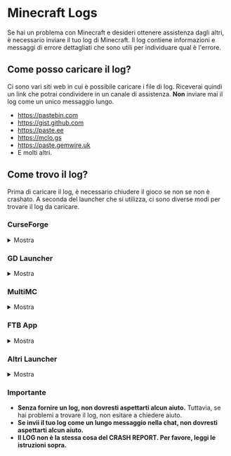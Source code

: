 # Minecraft Logs

Se hai un problema con Minecraft e desideri ottenere assistenza dagli altri, è necessario inviare il tuo log di Minecraft. Il log contiene informazioni e messaggi di errore dettagliati che sono utili per individuare qual è l'errore.

## Come posso caricare il log?

Ci sono vari siti web in cui è possibile caricare i file di log. Riceverai quindi un link che potrai condividere in un canale di assistenza. **Non** inviare mai il log come un unico messaggio lungo.

* <https://pastebin.com>
* <https://gist.github.com>
* <https://paste.ee>
* <https://mclo.gs>
* <https://paste.gemwire.uk>
* E molti altri.

## Come trovo il log?

Prima di caricare il log, è necessario chiudere il gioco se non se non è crashato. A seconda del launcher che si utilizza, ci sono diverse modi per trovare il log da caricare.

### CurseForge

<details>
<summary>Mostra</summary>

Se stai utilizzando CurseForge, fai click destro sul profilo del tuo modpack, quindi seleziona `Apri cartella`.
Troverai una cartella chiamata `logs`. All'interno troverai un file chiamato `latest.log`.
Devi caricare quel file su uno dei siti web linkati sopra.
</details>

### GD Launcher

<details>
<summary>Mostra</summary>

Se stai utilizzando GD Launcher, fai click destro sul profilo del tuo modpack, quindi seleziona `Apri cartella`.
Troverai una cartella chiamata `logs`. All'interno troverai un file chiamato `latest.log`.
Devi caricare quel file su uno dei siti web linkati sopra.
</details>

### MultiMC

<details>
<summary>Mostra</summary>

Se stai utilizzando MultiMC, fai clic su `Modifica istanza`, quindi su `Altri log`.
Ora scegli `logs/latest.log` nel selettore in alto e fai clic su `Carica`. Riceverai un link che puoi condividere. 
In alternativa, puoi premere direttamente `Carica` nella scheda `Minecraft Log`.
</details>

### FTB App

<details>
<summary>Mostra</summary>

Se stai utilizzando FTB App, fai clic sul profilo del tuo modpack, quindi su `Impostazioni` nell'angolo in alto a destra. Dopo, fai clic su `Apri cartella` nell'angolo in basso a sinistra.
Troverai una cartella chiamata `logs`. All'interno troverai un file chiamato `latest.log`.
Devi caricare quel file su uno dei siti web linkati sopra.
</details>

### Altri Launcher

<details>
<summary>Mostra</summary>

Nella tua cartella `.minecraft`, troverai una cartella chiamata `logs`. All'interno troverai un file chiamato `latest.log`.
Devi caricare quel file su uno dei siti web linkati sopra.
</details>

### Importante

* **Senza fornire un log, non dovresti aspettarti alcun aiuto.**
  Tuttavia, se hai problemi a trovare il log, non esitare a chiedere aiuto.
* **Se invii il tuo log come un lungo messaggio nella chat, non dovresti aspettarti alcun aiuto.**
* **Il LOG non è la stessa cosa del CRASH REPORT. Per favore, leggi le istruzioni sopra.**